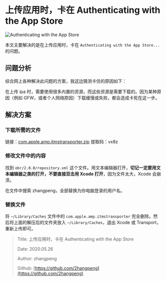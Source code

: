 # 上传应用时，卡在 Authenticating with the App Store

![Authenticating with the App Store](http://file.zhangpeng.site/2020/05/26/1.jpg)

本文主要解决的是在上传应用时，卡在 `Authenticating with the App Store...` 的问题。

## 问题分析

综合网上各种解决此问题的方案，我这边猜测卡住的原因如下：

在上传 ipa 时，需要使用很多内置的资源，而这些资源是需要下载的。因为某种原因（例如 GFW，或者个人网络原因）下载缓慢或失败，都会造成卡死在这一步。

## 解决方案

### 下载所需的文件

链接：[com.apple.amp.itmstransporter.zip](https://pan.baidu.com/s/19AEdaWU8gOiIvFOhe_hyJA) 提取码：vx8z

### 修改文件中的内容

找到 `obr/2.0.0/repository.xml` 这个文件。用文本编辑器打开，**切记一定要用文本编辑器之类的打开，不要直接双击用 Xcode 打开**，因为文件太大，Xcode 会崩溃。

在文件中搜索 zhangpeng，全部替换为你电脑登录的用户名。

### 替换文件

将 `~/Library/Caches` 文件中的 `com.apple.amp.itmstransporter` 完全删除。然后将上面的解压后的文件夹放入 `~/Library/Caches`，退出 Xcode 或 Transport，重新上传即可。

> Title: 上传应用时，卡在 Authenticating with the App Store
>
> Date: 2020.05.26
>
> Author: zhangpeng
>
> Github: [https://github.com/2hangpeng](https://github.com/2hangpeng)

